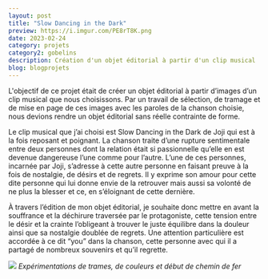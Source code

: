 ```yaml
---
layout: post
title: "Slow Dancing in the Dark"
preview: https://i.imgur.com/PE8rT8K.png
date: 2023-02-24
category: projets
category2: gobelins
description: Création d'un objet éditorial à partir d'un clip musical
blog: blogprojets
---
```


L'objectif de ce projet était de créer un objet éditorial à partir d’images d’un clip musical que nous choisissons. Par un travail de sélection, de tramage et de mise en page de ces images avec les paroles de la chanson choisie, nous devions rendre un objet éditorial sans réelle contrainte de forme.

Le clip musical que j’ai choisi est Slow Dancing in the Dark de Joji qui est à la fois reposant et poignant. La chanson traite d’une rupture sentimentale entre deux personnes dont la relation était si passionnelle qu’elle en est devenue dangereuse l’une comme pour l’autre. L’une de ces personnes, incarnée par Joji, s’adresse à cette autre personne en faisant preuve à la fois de nostalgie, de désirs et de regrets. Il y exprime son amour pour cette dite personne qui lui donne envie de la retrouver mais aussi sa volonté de ne plus la blesser et ce, en s’éloignant de cette dernière.

À travers l’édition de mon objet éditorial, je souhaite donc mettre en avant la souffrance et la déchirure traversée par le protagoniste, cette tension entre le désir et la crainte l’obligeant à trouver le juste équilibre dans la douleur ainsi que sa nostalgie doublée de regrets. Une attention particulière est accordée à ce dit “you” dans la chanson, cette personne avec qui il a partagé de nombreux souvenirs et qu’il regrette.

<img src="https://i.imgur.com/NfXF3p8.png">
<em>Expérimentations de trames, de couleurs et début de chemin de fer</em>

